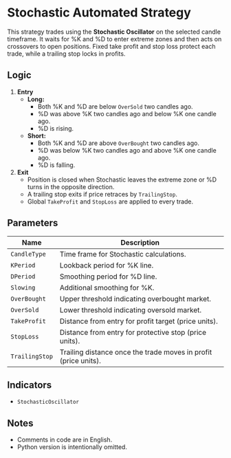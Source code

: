 # Stochastic Automated Strategy

This strategy trades using the **Stochastic Oscillator** on the selected candle timeframe. It waits for %K and %D to enter extreme zones and then acts on crossovers to open positions. Fixed take profit and stop loss protect each trade, while a trailing stop locks in profits.

## Logic

1. **Entry**
   - **Long:**
     - Both %K and %D are below `OverSold` two candles ago.
     - %D was above %K two candles ago and below %K one candle ago.
     - %D is rising.
   - **Short:**
     - Both %K and %D are above `OverBought` two candles ago.
     - %D was below %K two candles ago and above %K one candle ago.
     - %D is falling.
2. **Exit**
   - Position is closed when Stochastic leaves the extreme zone or %D turns in the opposite direction.
   - A trailing stop exits if price retraces by `TrailingStop`.
   - Global `TakeProfit` and `StopLoss` are applied to every trade.

## Parameters

| Name | Description |
|------|-------------|
| `CandleType` | Time frame for Stochastic calculations. |
| `KPeriod` | Lookback period for %K line. |
| `DPeriod` | Smoothing period for %D line. |
| `Slowing` | Additional smoothing for %K. |
| `OverBought` | Upper threshold indicating overbought market. |
| `OverSold` | Lower threshold indicating oversold market. |
| `TakeProfit` | Distance from entry for profit target (price units). |
| `StopLoss` | Distance from entry for protective stop (price units). |
| `TrailingStop` | Trailing distance once the trade moves in profit (price units). |

## Indicators

- `StochasticOscillator`

## Notes

- Comments in code are in English.
- Python version is intentionally omitted.
